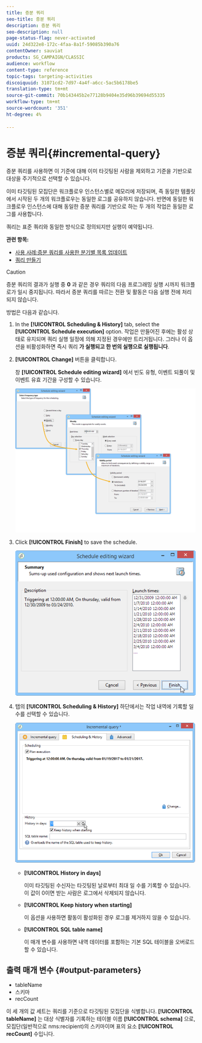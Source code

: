 ```yaml
---
title: 증분 쿼리
seo-title: 증분 쿼리
description: 증분 쿼리
seo-description: null
page-status-flag: never-activated
uuid: 24d322e8-172c-4faa-8a1f-59085b390a76
contentOwner: sauviat
products: SG_CAMPAIGN/CLASSIC
audience: workflow
content-type: reference
topic-tags: targeting-activities
discoiquuid: 31071cd2-7d97-4a4f-a6cc-5ac5b6178be5
translation-type: tm+mt
source-git-commit: 70b143445b2e77128b9404e35d96b39694d55335
workflow-type: tm+mt
source-wordcount: '351'
ht-degree: 4%

---
```



# 증분 쿼리{#incremental-query}

증분 쿼리를 사용하면 이 기준에 대해 이미 타깃팅된 사람을 제외하고 기준을 기반으로 대상을 주기적으로 선택할 수 있습니다.

이미 타깃팅된 모집단은 워크플로우 인스턴스별로 메모리에 저장되며, 즉 동일한 템플릿에서 시작된 두 개의 워크플로우는 동일한 로그를 공유하지 않습니다. 반면에 동일한 워크플로우 인스턴스에 대해 동일한 증분 쿼리를 기반으로 하는 두 개의 작업은 동일한 로그를 사용합니다.

쿼리는 표준 쿼리와 동일한 방식으로 정의되지만 실행이 예약됩니다.

**관련 항목:**

* [사용 사례:증분 쿼리를 사용한 분기별 목록 업데이트](../../workflow/using/quarterly-list-update.md)
* [쿼리 만들기](../../workflow/using/query.md#creating-a-query)

>[!CAUTION]
>
>증분 쿼리의 결과가 실행 중 **0** 과 같은 경우 쿼리의 다음 프로그래밍 실행 시까지 워크플로가 일시 중지됩니다. 따라서 증분 쿼리를 따르는 전환 및 활동은 다음 실행 전에 처리되지 않습니다.

방법은 다음과 같습니다.

1. In the **[!UICONTROL Scheduling & History]** tab, select the **[!UICONTROL Schedule execution]** option. 작업은 만들어진 후에는 활성 상태로 유지되며 쿼리 실행 일정에 의해 지정된 경우에만 트리거됩니다. 그러나 이 옵션을 비활성화하면 즉시 쿼리 **가 실행되고 한 번의 실행으로 실행됩니다**.
1. **[!UICONTROL Change]** 버튼을 클릭합니다.

   창 **[!UICONTROL Schedule editing wizard]** 에서 빈도 유형, 이벤트 되풀이 및 이벤트 유효 기간을 구성할 수 있습니다.

   ![](assets/s_user_segmentation_wizard_11.png)

1. Click **[!UICONTROL Finish]** to save the schedule.

   ![](assets/s_user_segmentation_wizard_valid.png)

1. 탭의 **[!UICONTROL Scheduling & History]** 하단에서는 작업 내역에 기록할 일 수를 선택할 수 있습니다.

   ![](assets/edit_request_inc.png)

   * **[!UICONTROL History in days]**

      이미 타깃팅된 수신자는 타깃팅된 날로부터 최대 일 수를 기록할 수 있습니다. 이 값이 0이면 받는 사람은 로그에서 삭제되지 않습니다.

   * **[!UICONTROL Keep history when starting]**

      이 옵션을 사용하면 활동이 활성화된 경우 로그를 제거하지 않을 수 있습니다.

   * **[!UICONTROL SQL table name]**

      이 매개 변수를 사용하면 내역 데이터를 포함하는 기본 SQL 테이블을 오버로드할 수 있습니다.

## 출력 매개 변수 {#output-parameters}

* tableName
* 스키마
* recCount

이 세 개의 값 세트는 쿼리를 기준으로 타깃팅된 모집단을 식별합니다. **[!UICONTROL tableName]** 는 대상 식별자를 기록하는 테이블 이름 **[!UICONTROL schema]** 으로, 모집단(일반적으로 nms:recipient)의 스키마이며 표의 요소 **[!UICONTROL recCount]** 수입니다.

